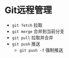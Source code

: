 # Git远程管理

- `git fetch` 拉取
- `git merge` 合并到当前分支
- `git pull` 拉取并合并
- `git push` 推送
  - `git push -f` 强制推送

